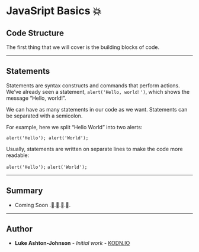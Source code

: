 # JavaSript Basics 💥

## Code Structure

The first thing that we will cover is the building blocks of code.

*************************************************************************
## Statements

Statements are syntax constructs and commands that perform actions.
We’ve already seen a statement, `alert('Hello, world!')`, which shows the message “Hello, world!”.

We can have as many statements in our code as we want. Statements can be separated with a semicolon.

For example, here we split “Hello World” into two alerts:

`alert('Hello'); alert('World');`

Usually, statements are written on separate lines to make the code more readable:

`alert('Hello');`
`alert('World');`

*************************************************************************

## Summary
* Coming Soon .🚧.🚧.🚧.🚧.
*************************************************************************

## Author

* **Luke Ashton-Johnson** - *Initial work* - [KODN.IO](http://kodn.io/)